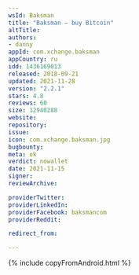 ```yaml
---
wsId: Baksman
title: "Baksman – buy Bitcoin"
altTitle: 
authors:
- danny
appId: com.xchange.baksman
appCountry: ru
idd: 1436169013
released: 2018-09-21
updated: 2021-11-28
version: "2.2.1"
stars: 4.8
reviews: 60
size: 12940288
website: 
repository: 
issue: 
icon: com.xchange.baksman.jpg
bugbounty: 
meta: ok
verdict: nowallet
date: 2021-11-15
signer: 
reviewArchive:

providerTwitter: 
providerLinkedIn: 
providerFacebook: baksmancom
providerReddit: 

redirect_from:

---
```


{% include copyFromAndroid.html %}

